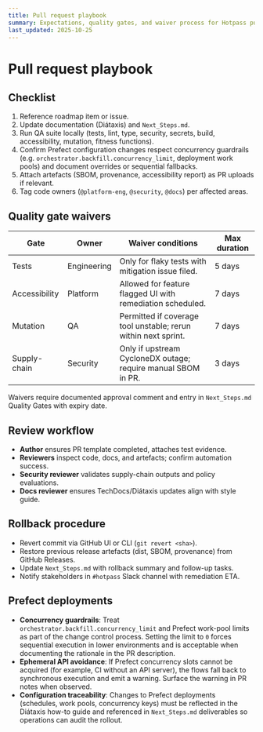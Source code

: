 ```yaml
---
title: Pull request playbook
summary: Expectations, quality gates, and waiver process for Hotpass pull requests.
last_updated: 2025-10-25
---
```


# Pull request playbook

## Checklist

1. Reference roadmap item or issue.
2. Update documentation (Diátaxis) and `Next_Steps.md`.
3. Run QA suite locally (tests, lint, type, security, secrets, build, accessibility, mutation, fitness functions).
4. Confirm Prefect configuration changes respect concurrency guardrails (e.g. `orchestrator.backfill.concurrency_limit`, deployment work pools) and document overrides or sequential fallbacks.
5. Attach artefacts (SBOM, provenance, accessibility report) as PR uploads if relevant.
6. Tag code owners (`@platform-eng`, `@security`, `@docs`) per affected areas.

## Quality gate waivers

| Gate          | Owner       | Waiver conditions                                              | Max duration |
| ------------- | ----------- | -------------------------------------------------------------- | ------------ |
| Tests         | Engineering | Only for flaky tests with mitigation issue filed.              | 5 days       |
| Accessibility | Platform    | Allowed for feature flagged UI with remediation scheduled.     | 7 days       |
| Mutation      | QA          | Permitted if coverage tool unstable; rerun within next sprint. | 7 days       |
| Supply-chain  | Security    | Only if upstream CycloneDX outage; require manual SBOM in PR.  | 3 days       |

Waivers require documented approval comment and entry in `Next_Steps.md` Quality Gates with expiry date.

## Review workflow

- **Author** ensures PR template completed, attaches test evidence.
- **Reviewers** inspect code, docs, and artefacts; confirm automation success.
- **Security reviewer** validates supply-chain outputs and policy evaluations.
- **Docs reviewer** ensures TechDocs/Diátaxis updates align with style guide.

## Rollback procedure

- Revert commit via GitHub UI or CLI (`git revert <sha>`).
- Restore previous release artefacts (dist, SBOM, provenance) from GitHub Releases.
- Update `Next_Steps.md` with rollback summary and follow-up tasks.
- Notify stakeholders in `#hotpass` Slack channel with remediation ETA.

## Prefect deployments

- **Concurrency guardrails**: Treat `orchestrator.backfill.concurrency_limit` and Prefect work-pool limits as part of the change control process. Setting the limit to `0` forces sequential execution in lower environments and is acceptable when documenting the rationale in the PR description.
- **Ephemeral API avoidance**: If Prefect concurrency slots cannot be acquired (for example, CI without an API server), the flows fall back to synchronous execution and emit a warning. Surface the warning in PR notes when observed.
- **Configuration traceability**: Changes to Prefect deployments (schedules, work pools, concurrency keys) must be reflected in the Diátaxis how-to guide and referenced in `Next_Steps.md` deliverables so operations can audit the rollout.
